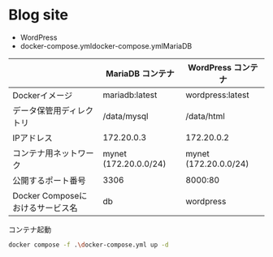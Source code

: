 # Blog site
- WordPress
- docker-compose.ymldocker-compose.ymlMariaDB

|      | MariaDB コンテナ     | WordPress コンテナ  |
|-----------------|-------------------|--------------------|
| Dockerイメージ         | mariadb:latest    | wordpress:latest   |
| データ保管用ディレクトリ | /data/mysql       | /data/html         |
| IPアドレス        | 172.20.0.3        | 172.20.0.2         |
| コンテナ用ネットワーク  | mynet (172.20.0.0/24) | mynet (172.20.0.0/24) |
| 公開するポート番号   | 3306              | 8000:80            |
| Docker Composeにおけるサービス名 | db                | wordpress          |

コンテナ起動
```bash
docker compose -f .\docker-compose.yml up -d
```